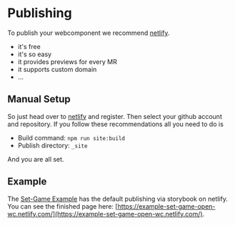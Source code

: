 # Publishing

To publish your webcomponent we recommend [netlify](https://www.netlify.com/).

- it's free
- it's so easy
- it provides previews for every MR
- it supports custom domain
- ...

## Manual Setup

So just head over to [netlify](https://www.netlify.com/) and register.
Then select your github account and repository.
If you follow these recommendations all you need to do is
- Build command: `npm run site:build`
- Publish directory: `_site`

And you are all set.

## Example
The [Set-Game Example](https://github.com/open-wc/example-vanilla-set-game/) has the default publishing via storybook on netlify.
You can see the finished page here: [https://example-set-game-open-wc.netlify.com/](https://example-set-game-open-wc.netlify.com/).
